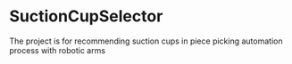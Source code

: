 # SuctionCupSelector
The project is for recommending suction cups in piece picking automation process with robotic arms
